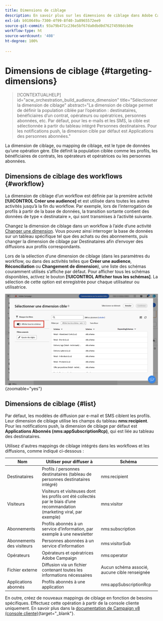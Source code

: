 ```yaml
---
title: Dimensions de ciblage
description: En savoir plus sur les dimensions de ciblage dans Adobe Campaign Web
exl-id: b910649a-7300-4f99-8f40-3a8965572ee9
source-git-commit: 93a79b471c236e5bf67da0dbd0d76274598dcb0e
workflow-type: ht
source-wordcount: '408'
ht-degree: 100%

---
```


# Dimensions de ciblage {#targeting-dimensions}

>[!CONTEXTUALHELP]
>id="acw_orchestration_build_audience_dimension"
>title="Sélectionner la dimension de ciblage"
>abstract="La dimension de ciblage permet de définir la population ciblée par l’opération : destinataires, bénéficiaires d’un contrat, opérateurs ou opératrices, personnes abonnées, etc. Par défaut, pour les e-mails et les SMS, la cible est sélectionnée à partir du tableau intégré Personnes destinataires. Pour les notifications push, la dimension cible par défaut est Applications des personnes abonnées."

La dimension de ciblage, ou mapping de ciblage, est le type de données qu’une opération gère. Elle définit la population ciblée comme les profils, les bénéficiaires de contrats, les opérateurs et opératrices ou les personnes abonnées.

## Dimensions de ciblage des workflows {#workflow}

La dimension de ciblage d’un workflow est définie par la première activité **[!UICONTROL Créer une audience]** et est utilisée dans toutes les autres activités jusqu’à la fin du workflow. Par exemple, lors de l’interrogation de profils à partir de la base de données, la transition sortante contient des données de type « destinataire », qui sont transmises à l’activité suivante.

Changez la dimension de ciblage dans un workflow à l’aide d’une activité [Changer une dimension](../workflows/activities/change-dimension.md). Vous pouvez ainsi interroger la base de données sur un tableau spécifique tel que des achats ou des abonnements, puis changer la dimension de ciblage par Destinataires afin d’envoyer des diffusions aux profils correspondants.

Lors de la sélection d’une dimension de ciblage (dans les paramètres du workflow, ou dans des activités telles que **Créer une audience**, **Réconciliation** ou **Changement de dimension**), une liste des schémas couramment utilisés s’affiche par défaut. Pour afficher tous les schémas disponibles, activez le bouton **[!UICONTROL Afficher tous les schémas]**. La sélection de cette option est enregistrée pour chaque utilisateur ou utilisatrice.

![Capture d’écran montrant l’interface de la dimension de ciblage avec le bouton « Afficher tous les schémas » activé.](assets/targeting-dimension-show-all.png){zoomable="yes"}

## Dimensions de ciblage {#list}

Par défaut, les modèles de diffusion par e-mail et SMS ciblent les profils. Leur dimension de ciblage utilise les champs du tableau **nms:recipient**. Pour les notifications push, la dimension de ciblage par défaut est **Applications Abonnés (nms:appSubscriptionRcp)**, qui est liée au tableau des destinataires.

Utilisez d&#39;autres mappings de ciblage intégrés dans les workflows et les diffusions, comme indiqué ci-dessous :

| Nom | Utiliser pour diffuser à | Schéma |
|-----------------------|-------------------------------------------------------|-------------------------|
| Destinataires | Profils / personnes destinataires (tableau de personnes destinataires intégré) | nms:recipient |
| Visiteurs | Visiteurs et visiteuses dont les profils ont été collectés par le biais d’une recommandation (marketing viral, par exemple) | mns:visitor |
| Abonnements  | Profils abonnés à un service d’information, par exemple à une newsletter | nms:subscription |
| Abonnements des visiteurs | Personnes abonnées à un service d’information | nms:visitorSub |
| Opérateurs | Opérateurs et opératrices Adobe Campaign | nms:operator |
| Fichier externe | Diffusion via un fichier contenant toutes les informations nécessaires | Aucun schéma associé, aucune cible renseignée |
| Applications abonnés | Profils abonnés à une application | nms:appSubscriptionRcp |

En outre, créez de nouveaux mappings de ciblage en fonction de besoins spécifiques. Effectuez cette opération à partir de la console cliente uniquement. En savoir plus dans la [documentation de Campaign v8 (console cliente)](https://experienceleague.adobe.com/docs/campaign/campaign-v8/audience/add-profiles/target-mappings.html?lang=fr#new-mapping){target="_blank"}.